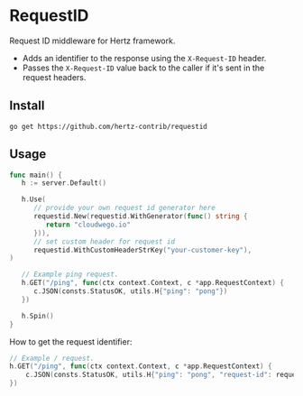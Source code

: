 # RequestID
 
Request ID middleware for Hertz framework. 
- Adds an identifier to the response using the `X-Request-ID` header. 
- Passes the `X-Request-ID` value back to the caller if it's sent in the request headers.

## Install
```shell
go get https://github.com/hertz-contrib/requestid
```

## Usage


```go
func main() {
   h := server.Default()

   h.Use(
      // provide your own request id generator here 
      requestid.New(requestid.WithGenerator(func() string {
         return "cloudwego.io"
      })),
      // set custom header for request id
      requestid.WithCustomHeaderStrKey("your-customer-key"),
)

   // Example ping request.
   h.GET("/ping", func(ctx context.Context, c *app.RequestContext) {
      c.JSON(consts.StatusOK, utils.H{"ping": "pong"})
   })

   h.Spin()
}
```

How to get the request identifier:

```go
// Example / request.
h.GET("/ping", func(ctx context.Context, c *app.RequestContext) {
    c.JSON(consts.StatusOK, utils.H{"ping": "pong", "request-id": requestid.Get(c)})
})
```